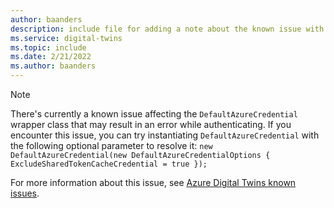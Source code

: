 ```yaml
---
author: baanders
description: include file for adding a note about the known issue with DefaultAzureCredential
ms.service: digital-twins
ms.topic: include
ms.date: 2/21/2022
ms.author: baanders
---
```


>[!NOTE]
>There's currently a known issue affecting the `DefaultAzureCredential` wrapper class that may result in an error while authenticating. If you encounter this issue, you can try instantiating `DefaultAzureCredential` with the following optional parameter to resolve it: `new DefaultAzureCredential(new DefaultAzureCredentialOptions { ExcludeSharedTokenCacheCredential = true });`
>
>For more information about this issue, see [Azure Digital Twins known issues](../articles/digital-twins/troubleshoot-known-issues.md#issue-with-default-azure-credential-authentication-on-azureidentity-130).
